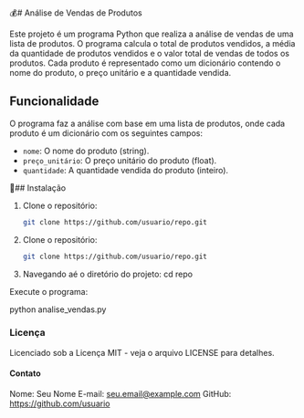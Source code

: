 
💰# Análise de Vendas de Produtos

Este projeto é um programa Python que realiza a análise de vendas de uma lista de produtos.
O programa calcula o total de produtos vendidos, a média da quantidade de produtos vendidos e o valor total de vendas de todos os produtos. 
Cada produto é representado como um dicionário contendo o nome do produto, o preço unitário e a quantidade vendida.

## Funcionalidade

O programa faz a análise com base em uma lista de produtos, onde cada produto é um dicionário com os seguintes campos:

- `nome`: O nome do produto (string).
- `preço_unitário`: O preço unitário do produto (float).
- `quantidade`: A quantidade vendida do produto (inteiro).

🔧## Instalação

1. Clone o repositório:
   ```bash
   git clone https://github.com/usuario/repo.git


1. Clone o repositório:
   ```bash
   git clone https://github.com/usuario/repo.git

2. Navegando aé o diretório do projeto:
   cd repo

Execute o programa:

python analise_vendas.py

### Licença
Licenciado sob a Licença MIT - veja o arquivo LICENSE para detalhes.

#### Contato
Nome: Seu Nome
E-mail: seu.email@example.com
GitHub: https://github.com/usuario


